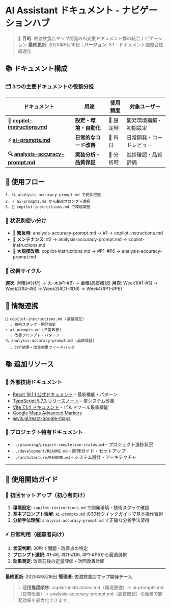# AI Assistant ドキュメント - ナビゲーションハブ

> 🎯 **目的**: 佐渡飲食店マップ開発のAI支援ドキュメント群の統合ナビゲーション
> **最終更新**: 2025年9月16日 | **バージョン**: 3.1 - ドキュメント間整合性最適化

## 📚 ドキュメント構成

### 🗂️ 3つの主要ドキュメントの役割分担

| ドキュメント                                                        | 用途                   | 使用頻度  | 対象ユーザー             |
| ------------------------------------------------------------------- | ---------------------- | --------- | ------------------------ |
| **🚀 [copilot-instructions.md](./copilot-instructions.md)**         | **設定・環境・自動化** | 📄 設定時 | 開発環境構築・初期設定   |
| **⚡ [ai-prompts.md](./ai-prompts.md)**                             | **日常的なコード改善** | 📄 毎日   | 日常開発・コードレビュー |
| **🔍 [analysis-accuracy-prompt.md](./analysis-accuracy-prompt.md)** | **実装分析・品質保証** | 📄 分析時 | 進捗確認・品質評価       |

## 🎯 使用フロー

```text
1. 🔍 analysis-accuracy-prompt.md で現状把握
2. ⚡ ai-prompts.md から最適プロンプト選択
3. 🚀 copilot-instructions.md で環境調整
```

### 🎨 状況別使い分け

- **🚨 緊急時**: analysis-accuracy-prompt.md → #1 → copilot-instructions.md
- **🧹 メンテナンス**: #2 → analysis-accuracy-prompt.md → copilot-instructions.md
- **🌟 大規模改善**: copilot-instructions.md → #P1-#P6 → analysis-accuracy-prompt.md

### 🔄 改善サイクル

**週次**: 月曜(#分析) → 火-木(#1-#6) → 金曜(品質確認)
**月次**: Week1(#1-#3) → Week2(#4-#6) → Week3(#D1-#D6) → Week4(#P1-#P6)

## 🎯 情報連携

```text
🚀 copilot-instructions.md (基盤設定)
  ↓ 技術スタック・開発指針
⚡ ai-prompts.md (日常改善)
  ↓ 改善プロンプト・パターン
🔍 analysis-accuracy-prompt.md (品質保証)
  ↓ 分析結果・改善効果フィードバック
```

## 📚 追加リソース

### 🔗 外部技術ドキュメント

- [React 19.1.1 公式ドキュメント](https://react.dev/) - 最新機能・パターン
- [TypeScript 5.7.3 リリースノート](https://www.typescriptlang.org/) - 型システム改善
- [Vite 7.1.4 ドキュメント](https://vitejs.dev/) - ビルドツール最新機能
- [Google Maps Advanced Markers](https://developers.google.com/maps/documentation/javascript/advanced-markers)
- [@vis.gl/react-google-maps](https://visgl.github.io/react-google-maps/)

### 📖 プロジェクト特有ドキュメント

- `../planning/project-completion-status.md` - プロジェクト進捗状況
- `../development/README.md` - 開発ガイド・セットアップ
- `../architecture/README.md` - システム設計・アーキテクチャ

---

## 🎯 使用開始ガイド

### 🚀 初回セットアップ（初心者向け）

1. **環境設定**: `copilot-instructions.md` で開発環境・技術スタック確認
2. **基本プロンプト理解**: `ai-prompts.md` の30秒クイックガイドで基本操作習得
3. **分析手法理解**: `analysis-accuracy-prompt.md` で正確な分析手法習得

### ⚡ 日常利用（経験者向け）

1. **状況判断**: 30秒で問題・改善点の特定
2. **プロンプト選択**: #1-#6, #D1-#D6, #P1-#P6から最適選択
3. **効果測定**: 改善前後の定量評価・次回改善計画

---

**最終更新**: 2025年9月16日
**管理者**: 佐渡飲食店マップ開発チーム

> 💡 **活用推奨順序**: copilot-instructions.md（環境整備）→ ai-prompts.md（日常改善）→
> analysis-accuracy-prompt.md（品質確認）の循環で開発効率を最大化できます。
